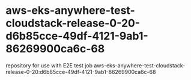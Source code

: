 # aws-eks-anywhere-test-cloudstack-release-0-20-d6b85cce-49df-4121-9ab1-86269900ca6c-68
repository for use with E2E test job aws-eks-anywhere-test-cloudstack-release-0-20:d6b85cce-49df-4121-9ab1-86269900ca6c-68
